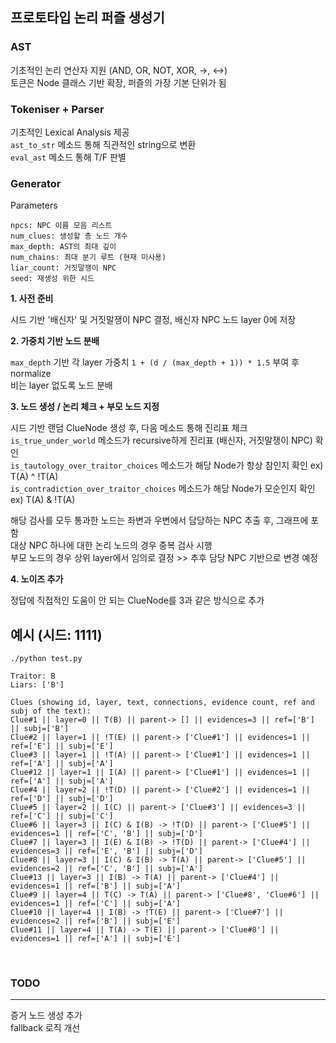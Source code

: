 ## 프로토타입 논리 퍼즐 생성기

### AST
기초적인 논리 연산자 지원 (AND, OR, NOT, XOR, ->, <->)  
토큰은 Node 클래스 기반 확장, 퍼즐의 가장 기본 단위가 됨

### Tokeniser + Parser
기초적인 Lexical Analysis 제공  
```ast_to_str``` 메소드 통해 직관적인 string으로 변환  
```eval_ast``` 메소드 통해 T/F 판별  

### Generator
Parameters
```
npcs: NPC 이름 모음 리스트
num_clues: 생성할 총 노드 개수
max_depth: AST의 최대 깊이
num_chains: 최대 분기 루트 (현재 미사용)
liar_count: 거짓말쟁이 NPC
seed: 재생성 위한 시드
```

**1. 사전 준비** 

시드 기반 '배신자' 및 거짓말쟁이 NPC 결정, 배신자 NPC 노드 layer 0에 저장  

**2. 가중치 기반 노드 분배**  

```max_depth``` 기반 각 layer 가중치 ```1 + (d / (max_depth + 1)) * 1.5``` 부여 후 normalize  
비는 layer 없도록 노드 분배

**3. 노드 생성 / 논리 체크 + 부모 노드 지정**  

시드 기반 랜덤 ClueNode 생성 후, 다음 메소드 통해 진리표 체크   
```is_true_under_world``` 메소드가 recursive하게 진리표 (배신자, 거짓말쟁이 NPC) 확인   
```is_tautology_over_traitor_choices``` 메소드가 해당 Node가 항상 참인지 확인  ex) T(A) ^ !T(A)   
```is_contradiction_over_traitor_choices``` 메소드가 해당 Node가 모순인지 확인  ex) T(A) & !T(A)  

해당 검사를 모두 통과한 노드는 좌변과 우변에서 담당하는 NPC 추출 후, 그래프에 포함  
대상 NPC 하나에 대한 논리 노드의 경우 중복 검사 시행  
부모 노드의 경우 상위 layer에서 임의로 결정 >> 추후 담당 NPC 기반으로 변경 예정

**4. 노이즈 추가**  

정답에 직접적인 도움이 안 되는 ClueNode를 3과 같은 방식으로 추가 



## 예시 (시드: 1111)
```
./python test.py

Traitor: B
Liars: ['B']

Clues (showing id, layer, text, connections, evidence count, ref and subj of the text):
Clue#1 || layer=0 || T(B) || parent-> [] || evidences=3 || ref=['B'] || subj=['B']
Clue#2 || layer=1 || !T(E) || parent-> ['Clue#1'] || evidences=1 || ref=['E'] || subj=['E']
Clue#3 || layer=1 || !T(A) || parent-> ['Clue#1'] || evidences=1 || ref=['A'] || subj=['A']
Clue#12 || layer=1 || I(A) || parent-> ['Clue#1'] || evidences=1 || ref=['A'] || subj=['A']
Clue#4 || layer=2 || !T(D) || parent-> ['Clue#2'] || evidences=1 || ref=['D'] || subj=['D']
Clue#5 || layer=2 || I(C) || parent-> ['Clue#3'] || evidences=3 || ref=['C'] || subj=['C']
Clue#6 || layer=3 || I(C) & I(B) -> !T(D) || parent-> ['Clue#5'] || evidences=1 || ref=['C', 'B'] || subj=['D']
Clue#7 || layer=3 || I(E) & I(B) -> !T(D) || parent-> ['Clue#4'] || evidences=3 || ref=['E', 'B'] || subj=['D']
Clue#8 || layer=3 || I(C) & I(B) -> T(A) || parent-> ['Clue#5'] || evidences=2 || ref=['C', 'B'] || subj=['A']
Clue#13 || layer=3 || I(B) -> T(A) || parent-> ['Clue#4'] || evidences=1 || ref=['B'] || subj=['A']
Clue#9 || layer=4 || T(C) -> T(A) || parent-> ['Clue#8', 'Clue#6'] || evidences=1 || ref=['C'] || subj=['A']
Clue#10 || layer=4 || I(B) -> !T(E) || parent-> ['Clue#7'] || evidences=2 || ref=['B'] || subj=['E']
Clue#11 || layer=4 || T(A) -> T(E) || parent-> ['Clue#8'] || evidences=1 || ref=['A'] || subj=['E']
```

<br>  

### TODO
___
증거 노드 생성 추가  
fallback 로직 개선  